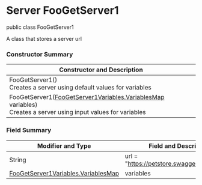 # Server FooGetServer1
public class FooGetServer1

A class that stores a server url

### Constructor Summary
| Constructor and Description |
| --------------------------- |
| FooGetServer1()<br>Creates a server using default values for variables |
| FooGetServer1([FooGetServer1Variables.VariablesMap](../../../../paths/foo/get/servers/server1/Variables.md#variablesmap) variables)<br>Creates a server using input values for variables |

### Field Summary
| Modifier and Type | Field and Description |
| ----------------- | --------------------- |
| String            | url = "https://petstore.swagger.io/{version}"     |
| [FooGetServer1Variables.VariablesMap](../../../../paths/foo/get/servers/server1/Variables.md#variablesmap) | variables |
